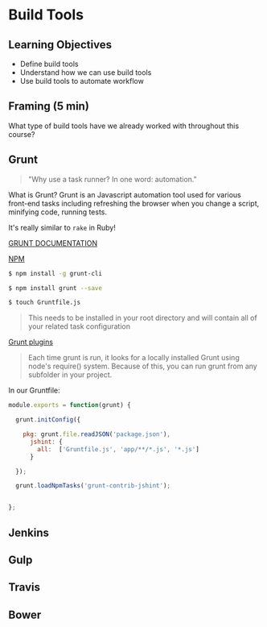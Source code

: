 # Build Tools

## Learning Objectives

* Define build tools
* Understand how we can use build tools
* Use build tools to automate workflow

## Framing (5 min)

What type of build tools have we already worked with throughout this course?

## Grunt

>"Why use a task runner?
In one word: automation."

What is Grunt?
Grunt is an Javascript automation tool used for various front-end tasks including refreshing the browser when you change a script, minifying code, running tests.

It's really similar to `rake` in Ruby!

[GRUNT DOCUMENTATION](http://gruntjs.com/getting-started)

[NPM](https://www.npmjs.com/package/grunt)

```bash
$ npm install -g grunt-cli
```
```bash
$ npm install grunt --save
```

```bash
$ touch Gruntfile.js
```
>This needs to be installed in your root directory and will contain all of your related task configuration


[Grunt plugins](http://gruntjs.com/plugins)


>Each time grunt is run, it looks for a locally installed Grunt using node's require() system. Because of this, you can run grunt from any subfolder in your project.


In our Gruntfile:

```js
module.exports = function(grunt) {

  grunt.initConfig({

    pkg: grunt.file.readJSON('package.json'),
      jshint: {
        all:  ['Gruntfile.js', 'app/**/*.js', '*.js']
      }

  });

  grunt.loadNpmTasks('grunt-contrib-jshint');


};

```

## Jenkins

## Gulp

## Travis

## Bower

